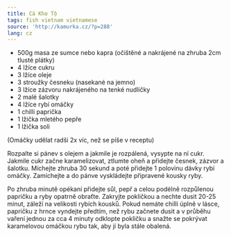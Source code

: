 ```yaml
---
title: Cá Kho Tộ
tags: fish vietnam vietnamese
source: 'http://kamurka.cz/?p=288'
lang: cz
---
```

* 500g masa ze sumce nebo kapra (očištěné a nakrájené na zhruba 2cm tlusté plátky)
* 4 lžíce cukru
* 3 lžíce oleje
* 3 stroužky česneku (nasekané na jemno)
* 3 lžíce zázvoru nakrájeného na tenké nudličky
* 2 malé šalotky
* 4 lžíce rybí omáčky
* 1 chilli paprička
* 1 lžička mletého pepře
* 1 lžička soli

(Omáčky udělat radši 2x víc, než se píše v receptu)

Rozpalte si pánev s olejem a jakmile je rozpálená, vysypte na ní cukr. Jakmile cukr začne karamelizovat, ztlumte oheň a přidejte česnek, zázvor a šalotku. Míchejte zhruba 30 sekund a poté přidejte 1 polovinu dávky rybí omáčky. Zamíchejte a do pánve vyskládejte připravené kousky ryby.

Po zhruba minutě opékaní přidejte sůl, pepř a celou podélně rozpůlenou papričku a ryby opatrně obraťte. Zakryjte pokličkou a nechte dusit 20-25 minut, záleží na velikosti rybích kousků. Pokud nemáte chilli úplně v lásce, papričku z hrnce vyndejte předtím, než rybu začnete dusit a v průběhu vaření jednou za cca 4 minuty odklopte pokličku a snažte se pokrývat karamelovou omáčkou rybu tak, aby jí byla stále obalená.

